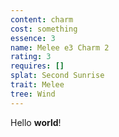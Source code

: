 ```yaml
---
content: charm
cost: something
essence: 3
name: Melee e3 Charm 2
rating: 3
requires: []
splat: Second Sunrise
trait: Melee
tree: Wind
---
```


Hello **world**!
